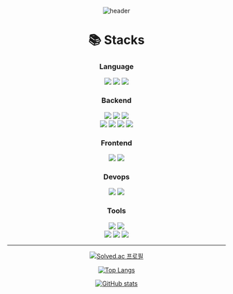 <div align=center>
 
![header](https://capsule-render.vercel.app/api?type=waving&color=gradient&customColorList=2,3,4,12,19,21,22,24,30&height=150&section=header&text=KKG&fontAlignY=30&fontSize=55)
  
# 📚 Stacks
### Language
<img src="https://img.shields.io/badge/java-007396?style=for-the-badge&logo=java&logoColor=white">
<img src="https://img.shields.io/badge/python-3776AB?style=for-the-badge&logo=python&logoColor=white">
<img src="https://img.shields.io/badge/javascript-F7DF1E?style=for-the-badge&logo=javascript&logoColor=black">

### Backend
<img src="https://img.shields.io/badge/spring-6DB33F?style=for-the-badge&logo=spring&logoColor=white">
<img src="https://img.shields.io/badge/spring_boot-6DB33F?style=for-the-badge&logo=springboot&logoColor=white">
<img src="https://img.shields.io/badge/spring_security-6DB33F?style=for-the-badge&logo=springsecurity&logoColor=white">
<br>
<img src="https://img.shields.io/badge/spring_data_jpa-6DB33F?style=for-the-badge">
<img src="https://img.shields.io/badge/spring_rest_docs-6DB33F?style=for-the-badge">
<img src="https://img.shields.io/badge/mysql-4479A1?style=for-the-badge&logo=mysql&logoColor=white">
<img src="https://img.shields.io/badge/redis-DC382D?style=for-the-badge&logo=redis&logoColor=white">

### Frontend
<img src="https://img.shields.io/badge/html5-E34F26?style=for-the-badge&logo=html5&logoColor=white">
<img src="https://img.shields.io/badge/css-1572B6?style=for-the-badge&logo=css3&logoColor=white">

### Devops
<img src="https://img.shields.io/badge/linux-FCC624?style=for-the-badge&logo=linux&logoColor=black">
<img src="https://img.shields.io/badge/aws-232F3E?style=for-the-badge&logo=amazon-aws&logoColor=white">
  
### Tools
<img src="https://img.shields.io/badge/github-181717?style=for-the-badge&logo=github&logoColor=white">
<img src="https://img.shields.io/badge/git-F05032?style=for-the-badge&logo=git&logoColor=white">
<br>
<img src="https://img.shields.io/badge/IntelliJ_IDEA-000000?style=for-the-badge&logo=intellij-idea&logoColor=white">
<img src="https://img.shields.io/badge/visual_studio_code-007ACC?style=for-the-badge&logo=visual-studio-code&logoColor=white">
<img src="https://img.shields.io/badge/gradle-02303A?style=for-the-badge&logo=gradle&logoColor=white">
  
---

[![Solved.ac 프로필](http://mazassumnida.wtf/api/v2/generate_badge?boj=kkg0510)](https://solved.ac/profile/kkg0510)

[![Top Langs](https://github-readme-stats.vercel.app/api/top-langs/?username=kkg5&show_icons=true&icon_color=004386&layout=compact&theme=tokyonight)](#none)

[![GitHub stats](https://github-readme-stats.vercel.app/api?username=kkg5&show_icons=true&theme=tokyonight)](#none)

</div>
  
<!--
**kkg5/kkg5** is a ✨ _special_ ✨ repository because its `README.md` (this file) appears on your GitHub profile.

Here are some ideas to get you started:

- 🔭 I’m currently working on ...
- 🌱 I’m currently learning ...
- 👯 I’m looking to collaborate on ...
- 🤔 I’m looking for help with ...
- 💬 Ask me about ...
- 📫 How to reach me: ...
- 😄 Pronouns: ...
- ⚡ Fun fact: ...
-->

